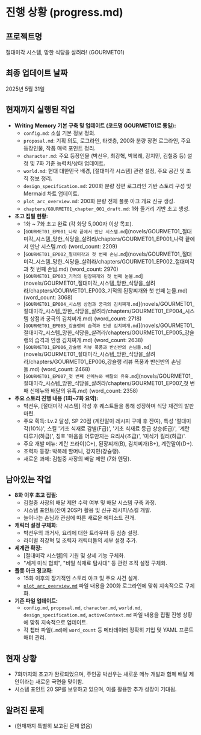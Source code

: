 # 진행 상황 (progress.md)

## 프로젝트명
절대미각 시스템, 망한 식당을 살려라! (GOURMET01)

## 최종 업데이트 날짜
2025년 5월 31일

## 현재까지 실행된 작업
- **Writing Memory 기본 구축 및 업데이트 (코드명 GOURMET01로 통일):**
    - `config.md`: 소설 기본 정보 정의.
    - `proposal.md`: 기획 의도, 로그라인, 타겟층, 200화 분량 장편 로그라인, 주요 등장인물, 작품 매력 포인트 정리.
    - `character.md`: 주요 등장인물 (박선우, 최강혁, 박복례, 강지민, 김철중 등) 설정 및 7화 기준 능력치/상태 업데이트.
    - `world.md`: 현대 대한민국 배경, [절대미각 시스템] 관련 설정, 주요 공간 및 조직 정보 정리.
    - `design_specification.md`: 200화 분량 장편 로그라인 기반 스토리 구성 및 Mermaid 차트 업데이트.
    - `plot_arc_overview.md`: 200화 분량 전체 플롯 아크 개요 신규 생성.
    - `chapters/GOURMET01_chapter_001_draft.md`: 1화 줄거리 기반 초고 생성.
- **초고 집필 현황:**
    - 1화 ~ 7화 초고 완료 (각 화당 5,000자 이상 목표).
    - [`GOURMET01_EP001_나락 끝에서 만난 시스템.md`](novels/GOURMET01_절대미각_시스템_망한_식당을_살려라/chapters/GOURMET01_EP001_나락 끝에서 만난 시스템.md) (word_count: 2209)
    - [`GOURMET01_EP002_절대미각과 첫 번째 손님.md`](novels/GOURMET01_절대미각_시스템_망한_식당을_살려라/chapters/GOURMET01_EP002_절대미각과 첫 번째 손님.md) (word_count: 2970)
    - [`GOURMET01_EP003_기적의 된장찌개와 첫 번째 눈물.md`](novels/GOURMET01_절대미각_시스템_망한_식당을_살려라/chapters/GOURMET01_EP003_기적의 된장찌개와 첫 번째 눈물.md) (word_count: 3068)
    - [`GOURMET01_EP004_시스템 상점과 궁극의 김치찌개.md`](novels/GOURMET01_절대미각_시스템_망한_식당을_살려라/chapters/GOURMET01_EP004_시스템 상점과 궁극의 김치찌개.md) (word_count: 2718)
    - [`GOURMET01_EP005_강슐랭의 습격과 인생 김치찌개.md`](novels/GOURMET01_절대미각_시스템_망한_식당을_살려라/chapters/GOURMET01_EP005_강슐랭의 습격과 인생 김치찌개.md) (word_count: 2638)
    - [`GOURMET01_EP006_강슐랭 리뷰 폭풍과 반신반의 손님들.md`](novels/GOURMET01_절대미각_시스템_망한_식당을_살려라/chapters/GOURMET01_EP006_강슐랭 리뷰 폭풍과 반신반의 손님들.md) (word_count: 2468)
    - [`GOURMET01_EP007_첫 번째 신메뉴와 배달의 유혹.md`](novels/GOURMET01_절대미각_시스템_망한_식당을_살려라/chapters/GOURMET01_EP007_첫 번째 신메뉴와 배달의 유혹.md) (word_count: 2358)
- **주요 스토리 진행 내용 (1화~7화 요약):**
    - 박선우, [절대미각 시스템] 각성 후 퀘스트들을 통해 성장하며 식당 재건의 발판 마련.
    - 주요 획득: Lv.2 달성, SP 20점 (계란말이 레시피 구매 후 잔여), 특성 '절대미각(10%)', 스킬 '기초 식재료 감별(F급)', '기초 식재료 등급 상승(E급)', '계란 다루기(하급)', 칭호 '마음을 어루만지는 요리사(초급)', '미식가 킬러(하급)'.
    - 주요 개발 메뉴: 계란 프라이(C+), 된장찌개(B), 김치찌개(B+), 계란말이(D+).
    - 조력자 등장: 박복례 할머니, 강지민(강슐랭).
    - 새로운 과제: 김철중 사장의 배달 제안 (7화 엔딩).

## 남아있는 작업
- **8화 이후 초고 집필:**
    - 김철중 사장의 배달 제안 수락 여부 및 배달 시스템 구축 과정.
    - 시스템 포인트(잔여 20SP) 활용 및 신규 레시피/스킬 개발.
    - 늘어나는 손님과 관심에 따른 새로운 에피소드 전개.
- **캐릭터 설정 구체화:**
    - 박선우의 과거사, 요리에 대한 트라우마 등 심층 설정.
    - 라이벌 최강혁 및 조력자 캐릭터들의 세부 설정 추가.
- **세계관 확장:**
    - [절대미각 시스템]의 기원 및 상세 기능 구체화.
    - "세계 미식 협회", "비밀 식재료 탐사대" 등 관련 조직 설정 구체화.
- **플롯 아크 정교화:**
    - 15화 이후의 장기적인 스토리 아크 및 주요 사건 설계.
    - [`plot_arc_overview.md`](novels/GOURMET01_절대미각_시스템_망한_식당을_살려라/plot_arc_overview.md) 파일 내용을 200화 로그라인에 맞춰 지속적으로 구체화.
- **기존 파일 업데이트:**
    - `config.md`, `proposal.md`, `character.md`, `world.md`, `design_specification.md`, `activeContext.md` 파일 내용을 집필 진행 상황에 맞춰 지속적으로 업데이트.
    - 각 챕터 파일(`.md`)에 `word_count` 등 메타데이터 정확히 기입 및 YAML 프론트매터 관리.

## 현재 상황
- 7화까지의 초고가 완료되었으며, 주인공 박선우는 새로운 메뉴 개발과 함께 배달 제안이라는 새로운 국면을 맞이함.
- 시스템 포인트 20 SP를 보유하고 있으며, 이를 활용한 추가 성장이 기대됨.

## 알려진 문제
- (현재까지 특별히 보고된 문제 없음)